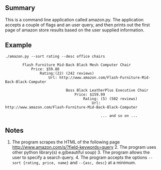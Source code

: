 ## Summary
This is a command line application called amazon.py.  The application accepts a couple of flags and an user query, and then prints out the first page of amazon store results based on the user supplied information.

## Example

    ./amazon.py --sort rating --desc office chairs

            Flash Furniture Mid-Back Black Mesh Computer Chair
                Price: $59.88
                    Rating:(22) (242 reviews)
                        Url: http://www.amazon.com/Flash-Furniture-Mid-Back-Black-Computer

                                Boss Black LeatherPlus Executive Chair
                                    Price: $159.99
                                        Rating: (5) (502 reviews)
                                            Url: http://www.amazon.com/Flash-Furniture-Mid-Back-Black-Computer

                                                ... and so on ...

## Notes

1.  The program scrapes the HTML of the following page
    http://www.amazon.com/s/?field-keywords=query
    2.  The program uses other python library(s) e.g(beautiful soup)
    3.  The program allows the user to specify a search query.
    4.  The program accepts the options `--sort {rating, price, name}` and `--{asc, desc}` at a minimum.
